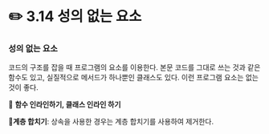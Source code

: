 # ✏️ 3.14 성의 없는 요소

### 성의 없는 요소

코드의 구조를 잡을 때 프로그램의 요소를 이용한다. 본문 코드를 그대로 쓰는 것과 같은 함수도 있고, 실질적으로 메서드가 하나뿐인 클래스도 있다. 이런 프로그램 요소는 없는 것이 좋다.

📍 **함수 인라인하기, 클래스 인라인 하기**

📍**계층 합치기**: 상속을 사용한 경우는 계층 합치기를 사용하여 제거한다.

